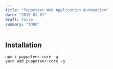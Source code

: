 ```yaml
---
title: "Puppeteer Web Application Automation"
date: "2015-01-01"
draft: false
summary: "TODO"
---
```


## Installation

```
npm i puppeteer-core -g
yarn add puppeteer-core -g
```